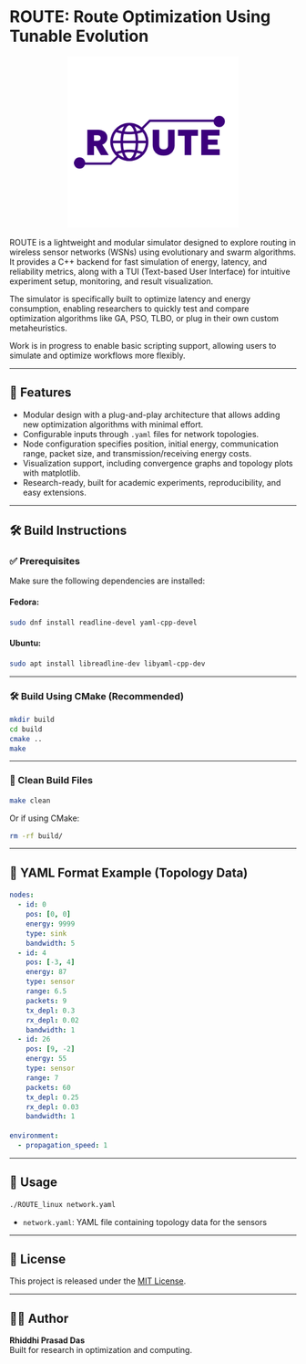 # ROUTE: Route Optimization Using Tunable Evolution

<p align="center">
  <img src="images/logo.png" alt="ROUTE Logo" width="300"/>
</p>

ROUTE is a lightweight and modular simulator designed to explore routing in wireless sensor networks (WSNs) using evolutionary and swarm algorithms.
It provides a C++ backend for fast simulation of energy, latency, and reliability metrics, along with a TUI (Text-based User Interface) for intuitive experiment setup, monitoring, and result visualization.

The simulator is specifically built to optimize latency and energy consumption, enabling researchers to quickly test and compare optimization algorithms like GA, PSO, TLBO, or plug in their own custom metaheuristics.

Work is in progress to enable basic scripting support, allowing users to simulate and optimize workflows more flexibly.

---

## 🚀 Features
- Modular design with a plug-and-play architecture that allows adding new optimization algorithms with minimal effort.  
- Configurable inputs through `.yaml` files for network topologies.
- Node configuration specifies position, initial energy, communication range, packet size, and transmission/receiving energy costs.  
- Visualization support, including convergence graphs and topology plots with matplotlib.  
- Research-ready, built for academic experiments, reproducibility, and easy extensions.  
---

## 🛠️ Build Instructions

### ✅ Prerequisites

Make sure the following dependencies are installed:

#### Fedora:
```bash
sudo dnf install readline-devel yaml-cpp-devel
```

#### Ubuntu:
```bash
sudo apt install libreadline-dev libyaml-cpp-dev
```

---

### 🛠️ Build Using CMake (Recommended)

```bash
mkdir build
cd build
cmake ..
make
```

---
### 🧹 Clean Build Files
```bash
make clean
```

Or if using CMake:
```bash
rm -rf build/
```

---

## 📂 YAML Format Example (Topology Data)

```yaml
nodes:
  - id: 0
    pos: [0, 0]
    energy: 9999
    type: sink
    bandwidth: 5
  - id: 4
    pos: [-3, 4]
    energy: 87
    type: sensor
    range: 6.5
    packets: 9
    tx_depl: 0.3
    rx_depl: 0.02
    bandwidth: 1
  - id: 26
    pos: [9, -2]
    energy: 55
    type: sensor
    range: 7
    packets: 60
    tx_depl: 0.25
    rx_depl: 0.03
    bandwidth: 1

environment:
  - propagation_speed: 1
```

---

## 🧪 Usage

```bash
./ROUTE_linux network.yaml
```

- `network.yaml`: YAML file containing topology data for the sensors

---

## 📜 License 

This project is released under the [MIT License](LICENSE).

---

## 👨‍🔬 Author

**Rhiddhi Prasad Das**  
Built for research in optimization and computing.